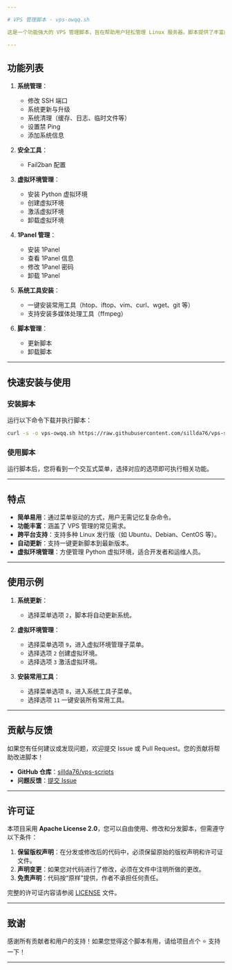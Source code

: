 ```yaml
---

# VPS 管理脚本 - vps-owqq.sh

这是一个功能强大的 VPS 管理脚本，旨在帮助用户轻松管理 Linux 服务器。脚本提供了丰富的功能，包括系统更新、清理、虚拟环境管理、1Panel 安装等，适合需要频繁管理 VPS 的用户使用。

---
```


## 功能列表

1. **系统管理**：
   - 修改 SSH 端口
   - 系统更新与升级
   - 系统清理（缓存、日志、临时文件等）
   - 设置禁 Ping
   - 添加系统信息

2. **安全工具**：
   - Fail2ban 配置

3. **虚拟环境管理**：
   - 安装 Python 虚拟环境
   - 创建虚拟环境
   - 激活虚拟环境
   - 卸载虚拟环境

4. **1Panel 管理**：
   - 安装 1Panel
   - 查看 1Panel 信息
   - 修改 1Panel 密码
   - 卸载 1Panel

5. **系统工具安装**：
   - 一键安装常用工具（htop、iftop、vim、curl、wget、git 等）
   - 支持安装多媒体处理工具（ffmpeg）

6. **脚本管理**：
   - 更新脚本
   - 卸载脚本

---

## 快速安装与使用

### 安装脚本

运行以下命令下载并执行脚本：

```bash
curl -s -o vps-owqq.sh https://raw.githubusercontent.com/sillda76/vps-scripts/refs/heads/main/vps-owqq.sh && chmod +x vps-owqq.sh && ./vps-owqq.sh
```

### 使用脚本

运行脚本后，您将看到一个交互式菜单，选择对应的选项即可执行相关功能。

---

## 特点

- **简单易用**：通过菜单驱动的方式，用户无需记忆复杂命令。
- **功能丰富**：涵盖了 VPS 管理的常见需求。
- **跨平台支持**：支持多种 Linux 发行版（如 Ubuntu、Debian、CentOS 等）。
- **自动更新**：支持一键更新脚本到最新版本。
- **虚拟环境管理**：方便管理 Python 虚拟环境，适合开发者和运维人员。

---

## 使用示例

1. **系统更新**：
   - 选择菜单选项 `2`，脚本将自动更新系统。

2. **虚拟环境管理**：
   - 选择菜单选项 `9`，进入虚拟环境管理子菜单。
   - 选择选项 `2` 创建虚拟环境。
   - 选择选项 `3` 激活虚拟环境。

3. **安装常用工具**：
   - 选择菜单选项 `8`，进入系统工具子菜单。
   - 选择选项 `11` 一键安装所有常用工具。

---

## 贡献与反馈

如果您有任何建议或发现问题，欢迎提交 Issue 或 Pull Request。您的贡献将帮助改进脚本！

- **GitHub 仓库**：[sillda76/vps-scripts](https://github.com/sillda76/vps-scripts)
- **问题反馈**：[提交 Issue](https://github.com/sillda76/vps-scripts/issues)

---

## 许可证

本项目采用 **Apache License 2.0**，您可以自由使用、修改和分发脚本，但需遵守以下条件：

1. **保留版权声明**：在分发或修改后的代码中，必须保留原始的版权声明和许可证文件。
2. **声明变更**：如果您对代码进行了修改，必须在文件中注明所做的更改。
3. **免责声明**：代码按“原样”提供，作者不承担任何责任。

完整的许可证内容请参阅 [LICENSE](LICENSE) 文件。

---

## 致谢

感谢所有贡献者和用户的支持！如果您觉得这个脚本有用，请给项目点个 ⭐️ 支持一下！

---
